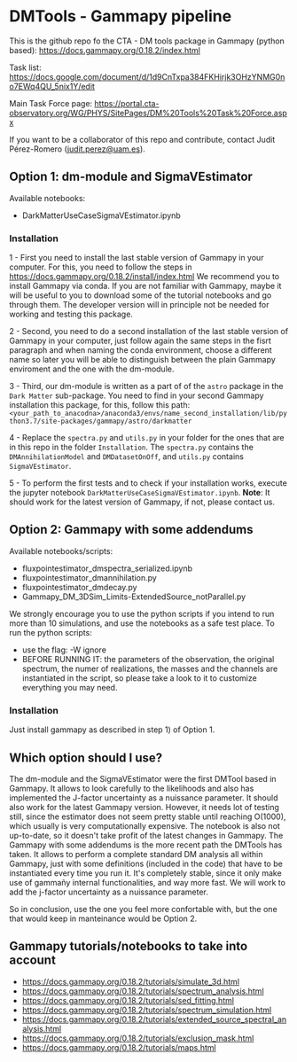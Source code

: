 # DMTools - Gammapy pipeline
This is the github repo fo the CTA - DM tools package in Gammapy (python based):
https://docs.gammapy.org/0.18.2/index.html

Task list: https://docs.google.com/document/d/1d9CnTxpa384FKHirjk3OHzYNMG0no7EWq4QU_5nix1Y/edit

Main Task Force page: https://portal.cta-observatory.org/WG/PHYS/SitePages/DM%20Tools%20Task%20Force.aspx

If you want to be a collaborator of this repo and contribute, contact Judit Pérez-Romero (judit.perez@uam.es).

## Option 1: dm-module and SigmaVEstimator
Available notebooks:
- DarkMatterUseCaseSigmaVEstimator.ipynb

### Installation
1 - First you need to install the last stable version of Gammapy in your computer. For this, you need to follow the steps in https://docs.gammapy.org/0.18.2/install/index.html
We recommend you to install Gammapy via conda. If you are not familiar with Gammapy, maybe it will be useful to you to download some of the tutorial notebooks and go through them. The developer version will in principle not be needed for working and testing this package.

2 - Second, you need to do a second installation of the last stable version of Gammapy in your computer, just follow again the same steps in the fisrt paragraph and when naming the conda environment, choose a different name so later you will be able to distinguish between the plain Gammapy enviroment and the one with the dm-module. 

3 - Third, our dm-module is written as a part of of the `astro` package in the `Dark Matter` sub-package. You need to find in your second Gammapy installation this package, for this, follow this path:
`<your_path_to_anacodna>/anaconda3/envs/name_second_installation/lib/python3.7/site-packages/gammapy/astro/darkmatter`

4 - Replace the `spectra.py` and `utils.py` in your folder for the ones that are in this repo in the folder `Installation`. The `spectra.py` contains the `DMAnnihilationModel` and `DMDatasetOnOff`, and `utils.py` contains `SigmaVEstimator`. 

5 - To perform the first tests and to check if your installation works, execute the jupyter notebook `DarkMatterUseCaseSigmaVEstimator.ipynb`.
**Note**: It should work for the latest version of Gammapy, if not, please contact us. 

## Option 2: Gammapy with some addendums
Available notebooks/scripts:
- fluxpointestimator_dmspectra_serialized.ipynb
- fluxpointestimator_dmannihilation.py
- fluxpointestimator_dmdecay.py
- Gammapy_DM_3DSim_Limits-ExtendedSource_notParallel.py

We strongly encourage you to use the python scripts if you intend to run more than 10 simulations, and use the notebooks as a safe test place.
To run the python scripts:
- use the flag: -W ignore
- BEFORE RUNNING IT: the parameters of the observation, the original spectrum, the numer of realizations, the masses and the channels are instantiated in the script, so please take a look to it to customize everything you may need.

### Installation
Just install gammapy as described in step 1) of Option 1.

## Which option should I use?
The dm-module and the SigmaVEstimator were the first DMTool based in Gammapy. It allows to look carefully to the likelihoods and also has implemented the J-factor uncertainty as a nuissance parameter. It should also work for the latest Gammapy version. However, it needs lot of testing still, since the estimator does not seem pretty stable until reaching O(1000), which usually is very computationally expensive. The notebook is also not up-to-date, so it doesn't take profit of the latest changes in Gammapy.
The Gammapy with some addendums is the more recent path the DMTools has taken. It allows to perform a complete standard DM analysis all within Gammapy, just with some definitions (included in the code) that have to be instantiated every time you run it. It's completely stable, since it only make use of gammañy internal functionalities, and way more fast. We will work to add the j-factor uncertainty as a nuissance parameter. 

So in conclusion, use the one you feel more confortable with, but the one that would keep in manteinance would be Option 2.


## Gammapy tutorials/notebooks to take into account
- https://docs.gammapy.org/0.18.2/tutorials/simulate_3d.html
- https://docs.gammapy.org/0.18.2/tutorials/spectrum_analysis.html
- https://docs.gammapy.org/0.18.2/tutorials/sed_fitting.html
- https://docs.gammapy.org/0.18.2/tutorials/spectrum_simulation.html
- https://docs.gammapy.org/0.18.2/tutorials/extended_source_spectral_analysis.html
- https://docs.gammapy.org/0.18.2/tutorials/exclusion_mask.html
- https://docs.gammapy.org/0.18.2/tutorials/maps.html


